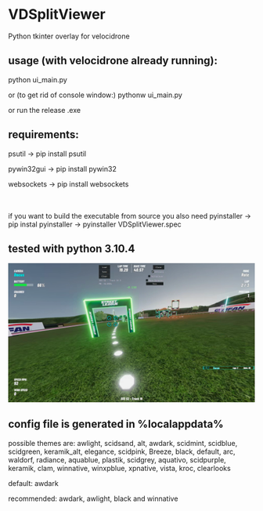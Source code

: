 # VDSplitViewer
Python tkinter overlay for velocidrone

## usage (with velocidrone already running):
python ui_main.py

or (to get rid of console window:) pythonw ui_main.py

or run the release .exe

## requirements:
psutil -> pip install psutil

pywin32gui -> pip install pywin32

websockets -> pip install websockets

<br></br>if you want to build the executable from source you also need pyinstaller -> pip instal pyinstaller -> pyinstaller VDSplitViewer.spec

## tested with python 3.10.4
![alt text](https://github.com/dargust/VDSplitViewer/blob/main/example.png?raw=true)

## config file is generated in %localappdata%
possible themes are: awlight, scidsand, alt, awdark, scidmint, scidblue, scidgreen, keramik_alt, elegance, scidpink, Breeze, black, default, arc, waldorf, radiance, aquablue, plastik, scidgrey, aquativo, scidpurple, keramik, clam, winnative, winxpblue, xpnative, vista, kroc, clearlooks

default: awdark

recommended: awdark, awlight, black and winnative
